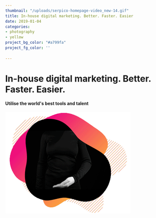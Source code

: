 ```yaml
---
thumbnail: "/uploads/serpico-homepage-video_new-14.gif"
title: In-house digital marketing. Better. Faster. Easier
date: 2019-01-04
categories:
- photography
- yellow
project_bg_color: "#a799fa"
project_fg_color: ''

---
```

# In-house digital marketing. Better. Faster. Easier.

#### Utilise the world's best tools and talent

![](/uploads/serpico-homepage-video_new-14.gif)